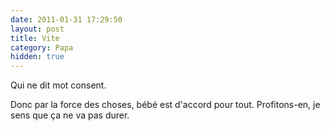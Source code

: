 ```yaml
---
date: 2011-01-31 17:29:50
layout: post
title: Vite
category: Papa
hidden: true
---
```


  Qui ne dit mot consent.

Donc par la force des choses, bébé est d'accord pour tout. Profitons-en, je sens que ça ne va pas durer.
